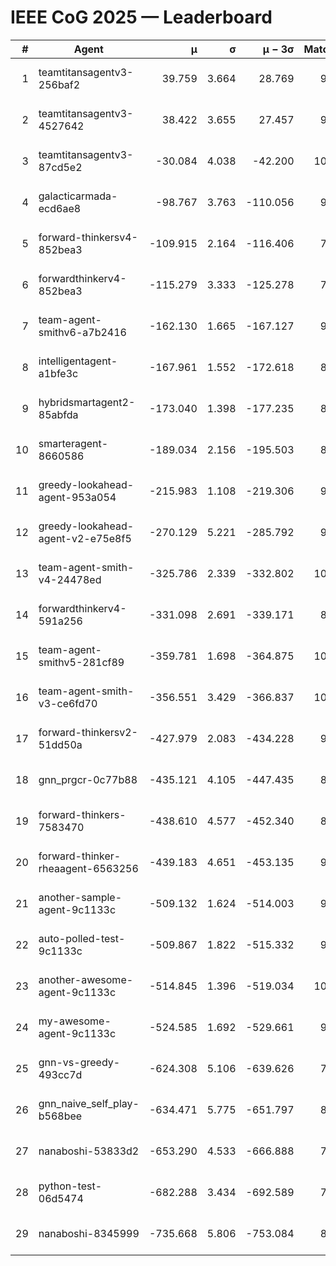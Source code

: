 # IEEE CoG 2025 — Leaderboard

| # | Agent | μ | σ | μ − 3σ | Matches | Updated |
|---:|---|---:|---:|---:|---:|---|
| 1 | teamtitansagentv3-256baf2 | 39.759 | 3.664 | 28.769 | 9880 | 2025-08-20 20:38 |
| 2 | teamtitansagentv3-4527642 | 38.422 | 3.655 | 27.457 | 9234 | 2025-08-20 20:38 |
| 3 | teamtitansagentv3-87cd5e2 | -30.084 | 4.038 | -42.200 | 10206 | 2025-08-20 20:38 |
| 4 | galacticarmada-ecd6ae8 | -98.767 | 3.763 | -110.056 | 9660 | 2025-08-20 20:38 |
| 5 | forward-thinkersv4-852bea3 | -109.915 | 2.164 | -116.406 | 7957 | 2025-08-20 20:38 |
| 6 | forwardthinkerv4-852bea3 | -115.279 | 3.333 | -125.278 | 7811 | 2025-08-20 20:38 |
| 7 | team-agent-smithv6-a7b2416 | -162.130 | 1.665 | -167.127 | 9320 | 2025-08-20 20:38 |
| 8 | intelligentagent-a1bfe3c | -167.961 | 1.552 | -172.618 | 8146 | 2025-08-20 20:38 |
| 9 | hybridsmartagent2-85abfda | -173.040 | 1.398 | -177.235 | 8776 | 2025-08-20 20:38 |
| 10 | smarteragent-8660586 | -189.034 | 2.156 | -195.503 | 8489 | 2025-08-20 20:38 |
| 11 | greedy-lookahead-agent-953a054 | -215.983 | 1.108 | -219.306 | 9398 | 2025-08-20 20:38 |
| 12 | greedy-lookahead-agent-v2-e75e8f5 | -270.129 | 5.221 | -285.792 | 9498 | 2025-08-20 20:38 |
| 13 | team-agent-smith-v4-24478ed | -325.786 | 2.339 | -332.802 | 10102 | 2025-08-20 20:38 |
| 14 | forwardthinkerv4-591a256 | -331.098 | 2.691 | -339.171 | 8189 | 2025-08-20 20:38 |
| 15 | team-agent-smithv5-281cf89 | -359.781 | 1.698 | -364.875 | 10240 | 2025-08-20 20:38 |
| 16 | team-agent-smith-v3-ce6fd70 | -356.551 | 3.429 | -366.837 | 10622 | 2025-08-20 20:38 |
| 17 | forward-thinkersv2-51dd50a | -427.979 | 2.083 | -434.228 | 9866 | 2025-08-20 20:38 |
| 18 | gnn_prgcr-0c77b88 | -435.121 | 4.105 | -447.435 | 8710 | 2025-08-20 20:38 |
| 19 | forward-thinkers-7583470 | -438.610 | 4.577 | -452.340 | 8980 | 2025-08-20 20:38 |
| 20 | forward-thinker-rheaagent-6563256 | -439.183 | 4.651 | -453.135 | 9026 | 2025-08-20 20:38 |
| 21 | another-sample-agent-9c1133c | -509.132 | 1.624 | -514.003 | 9640 | 2025-08-20 20:38 |
| 22 | auto-polled-test-9c1133c | -509.867 | 1.822 | -515.332 | 9220 | 2025-08-20 20:38 |
| 23 | another-awesome-agent-9c1133c | -514.845 | 1.396 | -519.034 | 10400 | 2025-08-20 20:38 |
| 24 | my-awesome-agent-9c1133c | -524.585 | 1.692 | -529.661 | 9940 | 2025-08-20 20:38 |
| 25 | gnn-vs-greedy-493cc7d | -624.308 | 5.106 | -639.626 | 7720 | 2025-08-20 20:38 |
| 26 | gnn_naive_self_play-b568bee | -634.471 | 5.775 | -651.797 | 8040 | 2025-08-20 20:38 |
| 27 | nanaboshi-53833d2 | -653.290 | 4.533 | -666.888 | 7600 | 2025-08-20 20:38 |
| 28 | python-test-06d5474 | -682.288 | 3.434 | -692.589 | 7920 | 2025-08-20 20:38 |
| 29 | nanaboshi-8345999 | -735.668 | 5.806 | -753.084 | 8190 | 2025-08-20 20:38 |
